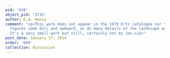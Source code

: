 ```yaml
---
pid: '610'
object_pid: '3733'
author: E.A. Honig
comment: "<p>This work does not appear in the 1979 Ertz catalogue nor the Honig Database.</p><p>The
  figures seem dull and awkward, as do many details of the landscape and buildings.
  It's a very small work but still, certainly not by Jan.</p>"
post_date: January 17, 2014
order: '609'
collection: discussion
---
```

